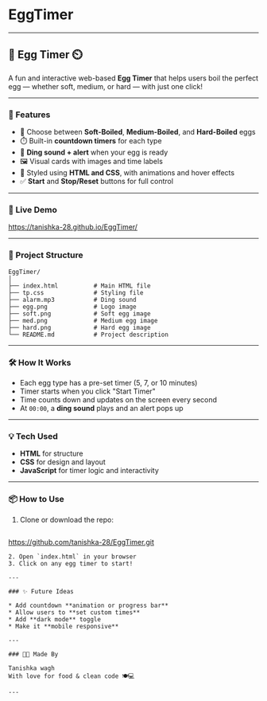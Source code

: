 # EggTimer

---

## 🥚 Egg Timer ⏲️

A fun and interactive web-based **Egg Timer** that helps users boil the perfect egg — whether soft, medium, or hard — with just one click!

---

### 🌟 Features

* 🍳 Choose between **Soft-Boiled**, **Medium-Boiled**, and **Hard-Boiled** eggs
* ⏱️ Built-in **countdown timers** for each type
* 🔔 **Ding sound + alert** when your egg is ready
* 🖼️ Visual cards with images and time labels
* 🎨 Styled using **HTML and CSS**, with animations and hover effects
* ✅ **Start** and **Stop/Reset** buttons for full control

---

### 🚀 Live Demo
https://tanishka-28.github.io/EggTimer/



---

### 📁 Project Structure

```
EggTimer/
│
├── index.html          # Main HTML file
├── tp.css              # Styling file
├── alarm.mp3           # Ding sound
├── egg.png             # Logo image
├── soft.png            # Soft egg image
├── med.png             # Medium egg image
├── hard.png            # Hard egg image
└── README.md           # Project description
```

---

### 🛠️ How It Works

* Each egg type has a pre-set timer (5, 7, or 10 minutes)
* Timer starts when you click "Start Timer"
* Time counts down and updates on the screen every second
* At `00:00`, a **ding sound** plays and an alert pops up

---

### 💡 Tech Used

* **HTML** for structure
* **CSS** for design and layout
* **JavaScript** for timer logic and interactivity

---

### 📦 How to Use

1. Clone or download the repo:

   ```bash
  https://github.com/tanishka-28/EggTimer.git
  ````
2. Open `index.html` in your browser
3. Click on any egg timer to start!

---

### ✨ Future Ideas

* Add countdown **animation or progress bar**
* Allow users to **set custom times**
* Add **dark mode** toggle
* Make it **mobile responsive**

---

### 👩‍💻 Made By

Tanishka wagh
With love for food & clean code 🍽️💻

---


